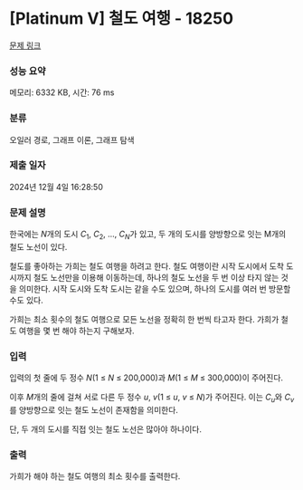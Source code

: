 # [Platinum V] 철도 여행 - 18250 

[문제 링크](https://www.acmicpc.net/problem/18250) 

### 성능 요약

메모리: 6332 KB, 시간: 76 ms

### 분류

오일러 경로, 그래프 이론, 그래프 탐색

### 제출 일자

2024년 12월 4일 16:28:50

### 문제 설명

<p>한국에는 <em>N</em>개의 도시 <em>C</em><sub>1</sub>, <em>C</em><sub>2</sub>, ..., <em>C<sub>N</sub></em>가 있고, 두 개의 도시를 양방향으로 잇는 M개의 철도 노선이 있다.</p>

<p>철도를 좋아하는 가희는 철도 여행을 하려고 한다. 철도 여행이란 시작 도시에서 도착 도시까지 철도 노선만을 이용해 이동하는데, 하나의 철도 노선을 두 번 이상 타지 않는 것을 의미한다. 시작 도시와 도착 도시는 같을 수도 있으며, 하나의 도시를 여러 번 방문할 수도 있다.</p>

<p>가희는 최소 횟수의 철도 여행으로 모든 노선을 정확히 한 번씩 타고자 한다. 가희가 철도 여행을 몇 번 해야 하는지 구해보자.</p>

### 입력 

 <p>입력의 첫 줄에 두 정수 <em>N</em>(1 ≤ <em>N</em> ≤ 200,000)과 <em>M</em>(1 ≤ <em>M</em> ≤ 300,000)이 주어진다.</p>

<p>이후 <em>M</em>개의 줄에 걸쳐 서로 다른 두 정수 <em>u</em>, <em>v</em>(1 ≤ <em>u</em>, <em>v</em> ≤ <em>N</em>)가 주어진다. 이는 <em>C<sub>u</sub></em>와 <em>C<sub>v</sub></em>를 양방향으로 잇는 철도 노선이 존재함을 의미한다.</p>

<p>단, 두 개의 도시를 직접 잇는 철도 노선은 많아야 하나이다.</p>

### 출력 

 <p>가희가 해야 하는 철도 여행의 최소 횟수를 출력한다.</p>

